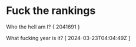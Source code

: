 # Fuck the rankings

Who the hell am I?
{ 2041691 }

What fucking year is it?
[ 2024-03-23T04:04:49Z ]

